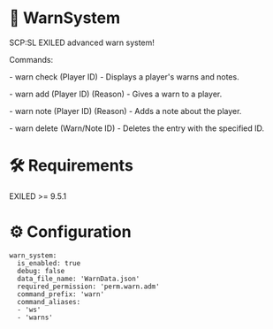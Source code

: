 # 📌 WarnSystem
SCP:SL EXILED advanced warn system!

Commands:

<p>- warn check (Player ID) - Displays a player's warns and notes.</p>
<p>- warn add (Player ID) (Reason) - Gives a warn to a player.</p>
<p>- warn note (Player ID) (Reason) - Adds a note about the player.</p>
<p>- warn delete (Warn/Note ID) - Deletes the entry with the specified ID.</p>

# 🛠️ Requirements
EXILED >= 9.5.1

# ⚙️ Configuration
```
warn_system:
  is_enabled: true
  debug: false
  data_file_name: 'WarnData.json'
  required_permission: 'perm.warn.adm'
  command_prefix: 'warn'
  command_aliases:
  - 'ws'
  - 'warns'
```
